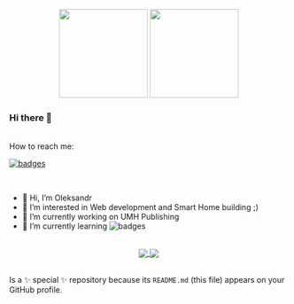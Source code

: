 <div align="center">
<img src="https://github-readme-stats.vercel.app/api?username=risozhor&show_icons=true&theme=merko" height="160px" />
<img src="https://github-readme-stats.vercel.app/api/top-langs/?username=risozhor&layout=compact&theme=merko&langs_count=8" height="160px" />
</div>



### Hi there 👋
  
  
<br>
How to reach me:

[![badges](https://badges.aleen42.com/src/telegram.svg)](https://t.me/risozhor) 

<br>


- 👋 Hi, I’m Oleksandr
- 👀 I’m interested in Web development and Smart Home building ;)
- 🔭 I’m currently working on UMH Publishing
- 🌱 I’m currently learning ![badges](https://badges.aleen42.com/src/angular.svg)

<br>

<div align="center">
<a href="https://github.com/risozhor">
  <img align="center" src="https://github-readme-stats.vercel.app/api/pin/?username=risozhor&repo=risozhor&theme=dark&show_icons=true&show_owner=true" />
</a>
 <a href="https://github.com/repo=ha-config">
  <img align="center" src="https://github-readme-stats.vercel.app/api/pin/?username=risozhor&repo=ha-config&theme=dark&show_icons=true&show_owner=true" />
</a>
</div>
<br>
<!--- - 💞️ I’m looking to collaborate on ...--->

Is a ✨ special ✨ repository because its `README.md` (this file) appears on your GitHub profile.

